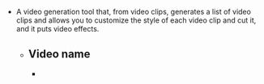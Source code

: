 - A video generation tool that, from video clips, generates a list of video clips and allows you to customize the style of each video clip and cut it, and it puts video effects.
	- ## Video name
		-